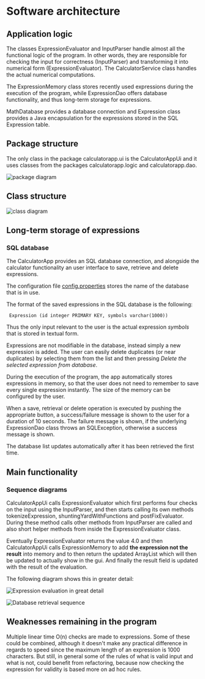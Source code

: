 # Software architecture

## Application logic

The classes ExpressionEvaluator and InputParser handle almost all the functional logic of the program. In other words, they are responsible for checking the input for correctness (InputParser) and transforming it into numerical form (ExpressionEvaluator). The CalculatorService class handles the actual numerical computations. 

The ExpressionMemory class stores recently used expressions during the execution of the program, while ExpressionDao offers database functionality, and thus long-term storage for expressions.

MathDatabase provides a database connection and Expression class provides a Java encapsulation for the expressions stored in the SQL Expression table.

## Package structure

The only class in the package calculatorapp.ui is the CalculatorAppUi and it uses classes from the packages calculatorapp.logic and calculatorapp.dao.

![package diagram](https://github.com/Jsos17/CalculatorApp/blob/master/dokumentointi/calculatorapp_package_diagram_new.jpg)

## Class structure

![class diagram](https://github.com/Jsos17/CalculatorApp/blob/master/dokumentointi/calculatorapp_class_diagram.jpg)


## Long-term storage of expressions

### SQL database

The CalculatorApp provides an SQL database connection, and alongside the calculator functionality an user interface to save, retrieve and delete expressions.

The configuration file [config.properties](https://github.com/Jsos17/CalculatorApp/blob/master/CalculatorApp/config.properties) stores the name of the database that is in use.

The format of the saved expressions in the SQL database is the following:

     Expression (id integer PRIMARY KEY, symbols varchar(1000))

Thus the only input relevant to the user is the actual expression *symbols* that is stored in textual form.

Expressions are not modifiable in the database, instead simply a new expression is added. The user can easily delete duplicates (or near duplicates) by selecting them from the list and then pressing *Delete the selected expression from database*. 

During the execution of the program, the app automatically stores expressions in memory, so that the user does not need to remember to save every single expression instantly. The size of the memory can be configured by the user.

When a save, retrieval or delete operation is executed by pushing the appropriate button, a success/failure message is shown to the user for a duration of 10 seconds. The failure message is shown, if the underlying ExpressionDao class throws an SQLException, otherwise  a success message is shown.

The database list updates automatically after it has been retrieved the first time.

## Main functionality

### Sequence diagrams

CalculatorAppUi calls ExpressionEvaluator which first performs four checks on the input using the InputParser, and then starts calling its own methods tokenizeExpression, shuntingYardWithFunctions and postFixEvaluator. During these method calls other methods from InputParser are called and also short helper methods from inside the ExpressionEvaluator class.

Eventually ExpressionEvaluator returns the value 4.0 and then CalculatorAppUi calls ExpressionMemory to add **the expression not the result** into memory and to then return the updated ArrayList which will then be updated to actually show in the gui. And finally the result field is updated with the result of the evaluation.

The following diagram shows this in greater detail:

![Expression evaluation in great detail](https://github.com/Jsos17/CalculatorApp/blob/master/dokumentointi/Detailed_Expression_Evaluation_Sequence.png)

![Database retrieval sequence](https://github.com/Jsos17/CalculatorApp/blob/master/dokumentointi/Database_retrieval_sequence.png)


## Weaknesses remaining in the program

Multiple linear time O(n) checks are made to expressions. Some of these could be combined, although it doesn't make any practical difference in regards to speed since the maximum length of an expression is 1000 characters. But still, in general some of the rules of what is valid input and what is not, could benefit from refactoring, because now checking the expression for validity is based more on ad hoc rules.



